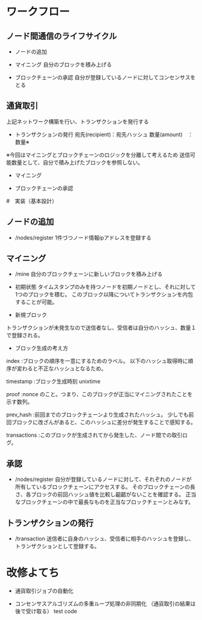 
# ワークフロー
## ノード間通信のライフサイクル
- ノードの追加

- マイニング
自分のブロックを積み上げる

- ブロックチェーンの承認
自分が登録しているノードに対してコンセンサスをとる

## 通貨取引
上記ネットワーク構築を行い、トランザクションを発行する

- トランザクションの発行
宛先(recipient)：宛先ハッシュ
数量(amount)　：数量※

※今回はマイニングとブロックチェーンのロジックを分離して考えるため
送信可能数量として、自分で積み上げたブロックを参照しない。

- マイニング

- ブロックチェーンの承認


#　実装（基本設計）

## ノードの追加
- /nodes/register
1件づつノード情報ipアドレスを登録する

## マイニング
- /mine
自分のブロックチェーンに新しいブロックを積み上げる

- 初期状態
タイムスタンプのみを持つノードを初期ノードとし、それに対して1つのブロックを積む。
このブロック以降についてトランザクションを内包することが可能。

- 新規ブロック

トランザクションが未発生なので送信者なし、受信者は自分のハッシュ、数量１で登録される。

- ブロック生成の考え方

index :ブロックの順序を一意にするためのラベル。
以下のハッシュ取得時に順序が変わると不正なハッシュとなるため。

timestamp :ブロック生成時刻 unixtime

proof :nonce のこと。つまり、このブロックが正当にマイニングされたことを示す数列。

prev_hash :前回までのブロックチェーンより生成されたハッシュ。
少しでも前回ブロックに改ざんがあると、このハッシュに差分が発生することで感知する。

transactions :このブロックが生成されてから発生した、ノード間での取引ログ。

## 承認
- /nodes/register
自分が登録しているノードに対して、それぞれのノードが所有しているブロックチェーンにアクセスする。
そのブロックチェーンの長さ、各ブロックの前回ハッシュ値を比較し齟齬がないことを確認する。
正当なブロックチェーンの中で最長なものを正当なブロックチェーンとみなす。

## トランザクションの発行
- /transaction
送信者に自身のハッシュ、受信者に相手のハッシュを登録し、トランザクションとして登録する。

# 改修よてち
- 通貨取引ジョブの自動化

- コンセンサスアルゴリズムの多重ループ処理の非同期化
（通貨取引の結果は後で受け取る）
test code
